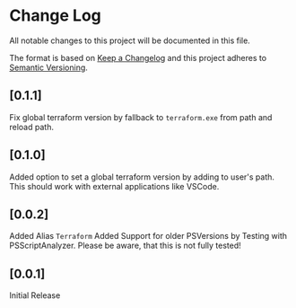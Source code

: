 # Change Log

All notable changes to this project will be documented in this file.

The format is based on [Keep a Changelog](http://keepachangelog.com/)
and this project adheres to [Semantic Versioning](http://semver.org/).

## [0.1.1]

Fix global terraform version by fallback to `terraform.exe` from path and reload path.

## [0.1.0]

Added option to set a global terraform version by adding to user's path. This should work with external applications like VSCode.

## [0.0.2]

Added Alias `Terraform`
Added Support for older PSVersions by Testing with PSScriptAnalyzer. Please be aware, that this is not fully tested!

## [0.0.1]

Initial Release
